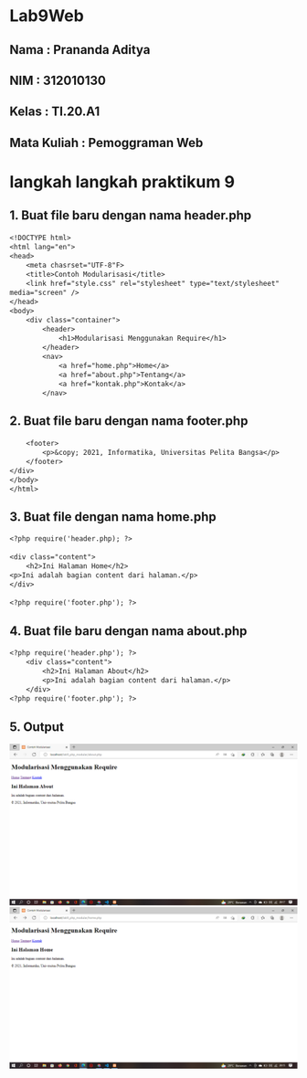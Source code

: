 # Lab9Web

## Nama : Prananda Aditya

## NIM : 312010130

## Kelas : TI.20.A1

## Mata Kuliah : Pemoggraman Web

# langkah langkah praktikum 9

## 1. Buat file baru dengan nama header.php

```
<!DOCTYPE html>
<html lang="en">
<head>
    <meta chasrset="UTF-8"F>
    <title>Contoh Modularisasi</title>
    <link href="style.css" rel="stylesheet" type="text/stylesheet" media="screen" />
</head>
<body>
    <div class="container">
        <header>
            <h1>Modularisasi Menggunakan Require</h1>
        </header>
        <nav>
            <a href="home.php">Home</a>
            <a href="about.php">Tentang</a>
            <a href="kontak.php">Kontak</a>
        </nav>
```

## 2. Buat file baru dengan nama footer.php

```
    <footer>
        <p>&copy; 2021, Informatika, Universitas Pelita Bangsa</p>
    </footer>
</div>
</body>
</html>
```

## 3. Buat file dengan nama home.php

```
<?php require('header.php); ?>

<div class="content">
    <h2>Ini Halaman Home</h2>
<p>Ini adalah bagian content dari halaman.</p>
</div>

<?php require('footer.php'); ?>
```

## 4. Buat file baru dengan nama about.php

```
<?php require('header.php'); ?>
    <div class="content">
        <h2>Ini Halaman About</h2>
        <p>Ini adalah bagian content dari halaman.</p>
    </div>
<?php require('footer.php'); ?>
```

## 5. Output

![p](img/about.png)
![p](img/home.png)
